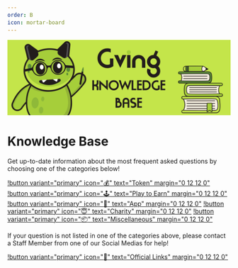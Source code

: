 ```yaml
---
order: B
icon: mortar-board
---
```

![](faq.png)
# Knowledge Base
Get up-to-date information about the most frequent asked questions by choosing one of the categories below!

[!button variant="primary" icon=":moneybag:" text="Token" margin="0 12 12 0"](/knowledge-base/token)
[!button variant="primary" icon=":joystick:" text="Play to Earn" margin="0 12 12 0"](/knowledge-base/p2e)
[!button variant="primary" icon=":iphone:" text="App" margin="0 12 12 0"](/knowledge-base/app)
[!button variant="primary" icon=":innocent:" text="Charity" margin="0 12 12 0"](/knowledge-base/charity)
[!button variant="primary" icon=":package:" text="Miscellaneous" margin="0 12 12 0"](/knowledge-base/other)

If your question is not listed in one of the categories above, please contact a Staff Member from one of our Social Medias for help!

[!button variant="primary" icon=":link:" text="Official Links" margin="0 12 12 0"](/links)
